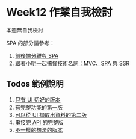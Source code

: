 # Week12 作業自我檢討

本週無自我檢討

SPA 的部分請參考：

1. [前後端分離與 SPA](https://blog.techbridge.cc/2017/09/16/frontend-backend-mvc/)
2. [跟著小明一起搞懂技術名詞：MVC、SPA 與 SSR](https://medium.com/@hulitw/introduction-mvc-spa-and-ssr-545c941669e9)

## Todos 範例說明

1. [只有 UI 切好的版本](hw2/todo-ui-only.html)
2. [有完整功能的第一版](hw2/todo-v1.html)
3. [可以從 UI 擷取出資料的第二版](hw2/todo-extract-data.html)
4. [串接完 API 的完整版](hw2/todo-done.html)
5. [不一樣的想法的版本](hw2/index.html)
